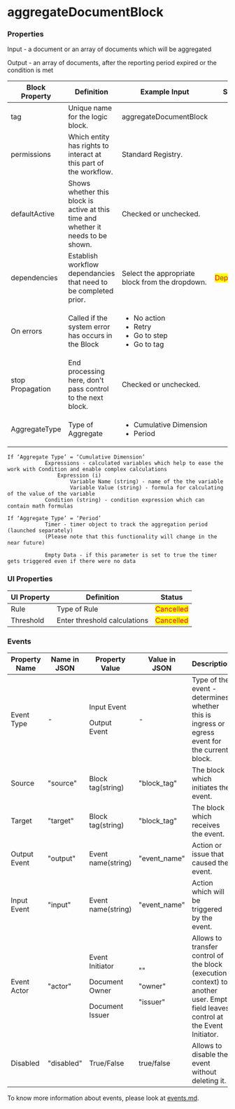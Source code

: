 # aggregateDocumentBlock

### Properties

Input - a document or an array of documents which will be aggregated

Output - an array of documents, after the reporting period expired or the condition is met

| Block Property   | Definition                                                                        | Example Input                                                                  | Status                                     |
| ---------------- | --------------------------------------------------------------------------------- | ------------------------------------------------------------------------------ | ------------------------------------------ |
| tag              | Unique name for the logic block.                                                  | aggregateDocumentBlock                                                         |                                            |
| permissions      | Which entity has rights to interact at this part of the workflow.                 | Standard Registry.                                                             |                                            |
| defaultActive    | Shows whether this block is active at this time and whether it needs to be shown. | Checked or unchecked.                                                          |                                            |
| dependencies     | Establish workflow dependancies that need to be completed prior.                  | Select the appropriate block from the dropdown.                                | <mark style="color:red;">Deprecated</mark> |
| On errors        | Called if the system error has occurs in the Block                                | <ul><li>No action</li><li>Retry</li><li>Go to step</li><li>Go to tag</li></ul> |                                            |
| stop Propagation | End processing here, don't pass control to the next block.                        | Checked or unchecked.                                                          |                                            |
| AggregateType    | Type of Aggregate                                                                 | <ul><li>Cumulative Dimension</li><li>Period</li></ul>                          |                                            |



```
If ‘Aggregate Type’ = ‘Cumulative Dimension’
			Expressions - calculated variables which help to ease the work with Condition and enable complex calculations
				Expression (i)
					Variable Name (string) - name of the the variable
					Variable Value (string) - formula for calculating of the value of the variable
			Condition (string) - condition expression which can contain math formulas
		
If ‘Aggregate Type’ = ‘Period’
			Timer - timer object to track the aggregation period (launched separately)
			(Please note that this functionality will change in the near future)

			Empty Data - if this parameter is set to true the timer gets triggered even if there were no data
```

### UI Properties

| UI Property | Definition                   | Status                                    |
| ----------- | ---------------------------- | ----------------------------------------- |
| Rule        | Type of Rule                 | <mark style="color:red;">Cancelled</mark> |
| Threshold   | Enter threshold calculations | <mark style="color:red;">Cancelled</mark> |

### Events

| Property Name | Name in JSON | Property Value                                                    | Value in JSON                          | Description                                                                                                                     |
| ------------- | ------------ | ----------------------------------------------------------------- | -------------------------------------- | ------------------------------------------------------------------------------------------------------------------------------- |
| Event Type    | -            | <p>Input Event</p><p>Output Event</p>                             | -                                      | Type of the event - determines whether this is ingress or egress event for the current block.                                   |
| Source        | "source"     | Block tag(string)                                                 | "block\_tag"                           | The block which initiates the event.                                                                                            |
| Target        | "target"     | Block tag(string)                                                 | "block\_tag"                           | The block which receives the event.                                                                                             |
| Output Event  | "output"     | Event name(string)                                                | "event\_name"                          | Action or issue that caused the event.                                                                                          |
| Input Event   | "input"      | Event name(string)                                                | "event\_name"                          | Action which will be triggered by the event.                                                                                    |
| Event Actor   | "actor"      | <p>Event Initiator</p><p>Document Owner</p><p>Document Issuer</p> | <p>""</p><p>"owner"</p><p>"issuer"</p> | Allows to transfer control of the block (execution context) to another user. Empty field leaves control at the Event Initiator. |
| Disabled      | "disabled"   | True/False                                                        | true/false                             | Allows to disable the event without deleting it.                                                                                |

To know more information about events, please look at [events.md](events.md "mention").
